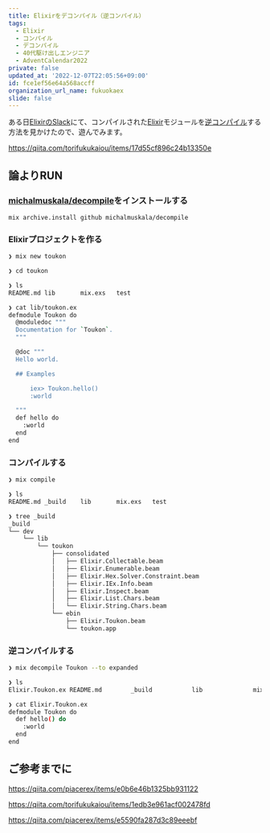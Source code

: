 ```yaml
---
title: Elixirをデコンパイル（逆コンパイル）
tags:
  - Elixir
  - コンパイル
  - デコンパイル
  - 40代駆け出しエンジニア
  - AdventCalendar2022
private: false
updated_at: '2022-12-07T22:05:56+09:00'
id: fce1ef56e64a568accff
organization_url_name: fukuokaex
slide: false
---
```


[逆コンパイル]: https://ja.wikipedia.org/wiki/%E9%80%86%E3%82%B3%E3%83%B3%E3%83%91%E3%82%A4%E3%83%A9
[Elixir]: https://elixir-lang.org/
[Erlang]: https://www.erlang.org/
[Phoenix]: https://www.phoenixframework.org/
[Nerves]: https://hexdocs.pm/nerves
[Livebook]: https://livebook.dev/
[IEx]: https://elixirschool.com/ja/lessons/basics/basics/#%E5%AF%BE%E8%A9%B1%E3%83%A2%E3%83%BC%E3%83%89
[Mix.Project]: https://hexdocs.pm/mix/Mix.Project.html
[Mix.Project.config/0]: https://hexdocs.pm/mix/Mix.Project.html#config/0
[Mix.Projec - Invoking this module]: https://hexdocs.pm/mix/Mix.Project.html#module-invoking-this-module
[Application.get_all_env/1]: https://hexdocs.pm/elixir/Application.html#get_all_env/1
[Application.get_env/3]: https://hexdocs.pm/elixir/Application.html#get_env/3
[Application.compile_env!/2]: https://hexdocs.pm/elixir/Application.html#compile_env!/2
[Module attributes]: https://elixir-lang.org/getting-started/module-attributes.html#as-constants
[michalmuskala/decompile]: https://github.com/michalmuskala/decompile
[ElixirのSlack]: https://elixir-slackin.herokuapp.com/

ある日[ElixirのSlack]にて、コンパイルされた[Elixir]モジュールを[逆コンパイル]する方法を見かけたので、遊んでみます。

https://qiita.com/torifukukaiou/items/17d55cf896c24b13350e

## 論よりRUN

### [michalmuskala/decompile]をインストールする

```
mix archive.install github michalmuskala/decompile
```

### Elixirプロジェクトを作る

```sh
❯ mix new toukon

❯ cd toukon

❯ ls
README.md lib       mix.exs   test

❯ cat lib/toukon.ex
defmodule Toukon do
  @moduledoc """
  Documentation for `Toukon`.
  """

  @doc """
  Hello world.

  ## Examples

      iex> Toukon.hello()
      :world

  """
  def hello do
    :world
  end
end
```

### コンパイルする

```sh
❯ mix compile

❯ ls
README.md _build    lib       mix.exs   test

❯ tree _build
_build
└── dev
    └── lib
        └── toukon
            ├── consolidated
            │   ├── Elixir.Collectable.beam
            │   ├── Elixir.Enumerable.beam
            │   ├── Elixir.Hex.Solver.Constraint.beam
            │   ├── Elixir.IEx.Info.beam
            │   ├── Elixir.Inspect.beam
            │   ├── Elixir.List.Chars.beam
            │   └── Elixir.String.Chars.beam
            └── ebin
                ├── Elixir.Toukon.beam
                └── toukon.app
```

### 逆コンパイルする

```sh
❯ mix decompile Toukon --to expanded

❯ ls
Elixir.Toukon.ex README.md        _build           lib              mix.exs          test

❯ cat Elixir.Toukon.ex
defmodule Toukon do
  def hello() do
    :world
  end
end
```

## ご参考までに

https://qiita.com/piacerex/items/e0b6e46b1325bb931122

https://qiita.com/torifukukaiou/items/1edb3e961acf002478fd

https://qiita.com/piacerex/items/e5590fa287d3c89eeebf
